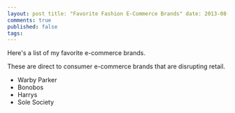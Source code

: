 ```yaml
---
layout: post title: "Favorite Fashion E-Commerce Brands" date: 2013-08-16 16:12
comments: true
published: false
tags:
---
```


Here's a list of my favorite e-commerce brands.

These are direct to consumer e-commerce brands that are disrupting retail.

-   Warby Parker
-   Bonobos
-   Harrys
-   Sole Society